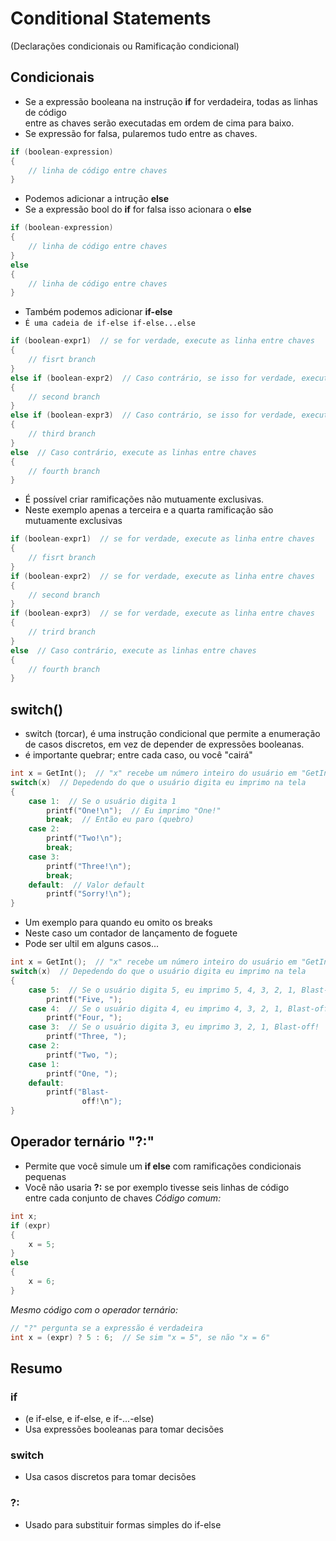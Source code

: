 # Conditional Statements
(Declarações condicionais ou Ramificação condicional)

## Condicionais
- Se a expressão booleana na instrução **if** for verdadeira, todas as linhas de código\
entre as chaves serão executadas em ordem de cima para baixo.
- Se expressão for falsa, pularemos tudo entre as chaves.
```c
if (boolean-expression)
{
    // linha de código entre chaves
}
```

- Podemos adicionar a intrução **else**
- Se a expressão bool do **if** for falsa isso acionara o **else**
```c
if (boolean-expression)
{
    // linha de código entre chaves
}
else
{
    // linha de código entre chaves
}
```

- Também podemos adicionar **if-else**
- `É uma cadeia de if-else if-else...else`
```c
if (boolean-expr1)  // se for verdade, execute as linha entre chaves
{
    // fisrt branch
}
else if (boolean-expr2)  // Caso contrário, se isso for verdade, execute...
{
    // second branch
}
else if (boolean-expr3)  // Caso contrário, se isso for verdade, execute...
{
    // third branch
}
else  // Caso contrário, execute as linhas entre chaves
{
    // fourth branch
}
```

- É possível criar ramificações não mutuamente exclusivas.
- Neste exemplo apenas a terceira e a quarta ramificação são mutuamente exclusivas
```c
if (boolean-expr1)  // se for verdade, execute as linha entre chaves
{
    // fisrt branch
}
if (boolean-expr2)  // se for verdade, execute as linha entre chaves
{
    // second branch
}
if (boolean-expr3)  // se for verdade, execute as linha entre chaves
{
    // trird branch
}
else  // Caso contrário, execute as linhas entre chaves
{
    // fourth branch
}
```

## switch()
- switch (torcar), é uma instrução condicional que permite a enumeração de casos discretos,
em vez de depender de expressões booleanas.
- é importante quebrar; entre cada caso, ou você "cairá"
```c
int x = GetInt();  // "x" recebe um número inteiro do usuário em "GetInt()"
switch(x)  // Depedendo do que o usuário digita eu imprimo na tela
{
    case 1:  // Se o usuário digita 1
        printf("One!\n");  // Eu imprimo "One!"
        break;  // Então eu paro (quebro)
    case 2:
        printf("Two!\n");
        break;
    case 3:
        printf("Three!\n");
        break;
    default:  // Valor default
        printf("Sorry!\n");
}
```
- Um exemplo para quando eu omito os breaks
- Neste caso um contador de lançamento de foguete
- Pode ser ultil em alguns casos...
```c
int x = GetInt();  // "x" recebe um número inteiro do usuário em "GetInt()"
switch(x)  // Depedendo do que o usuário digita eu imprimo na tela
{
    case 5:  // Se o usuário digita 5, eu imprimo 5, 4, 3, 2, 1, Blast-off!
        printf("Five, ");
    case 4:  // Se o usuário digita 4, eu imprimo 4, 3, 2, 1, Blast-off!
        printf("Four, ");
    case 3:  // Se o usuário digita 3, eu imprimo 3, 2, 1, Blast-off!
        printf("Three, ");
    case 2:
        printf("Two, ");
    case 1:
        printf("One, ");
    default:
        printf("Blast-
                off!\n");
}
```

## Operador ternário "?:"
- Permite que você simule um **if else** com ramificações condicionais pequenas
- Você não usaria **?:** se por exemplo tivesse seis linhas de código\
entre cada conjunto de chaves
*Código comum:*
```c
int x;
if (expr)
{
    x = 5;
}
else
{
    x = 6;
}
```
*Mesmo código com o operador ternário:*
```c
// "?" pergunta se a expressão é verdadeira
int x = (expr) ? 5 : 6;  // Se sim "x = 5", se não "x = 6"
```

## Resumo

### if
- (e if-else, e if-else, e if-...-else)
- Usa expressões booleanas para tomar decisões

### switch
- Usa casos discretos para tomar decisões

### ?:
- Usado para substituir formas simples do if-else
